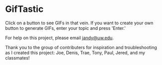 # GifTastic

Click on a button to see GIFs in that vein. If you want to create your own button to generate GIFs, enter your topic and press 'Enter.'

For help on this project, please email jandy@uw.edu.

Thank you to the group of contributers for inspiration and troubleshooting as I created this project: Joe, Denis, Trae, Tony, Paul, Jered, and my classmates!
